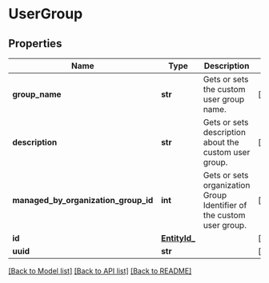# UserGroup

## Properties
Name | Type | Description | Notes
------------ | ------------- | ------------- | -------------
**group_name** | **str** | Gets or sets the custom user group name. | [optional] 
**description** | **str** | Gets or sets description about the custom user group. | [optional] 
**managed_by_organization_group_id** | **int** | Gets or sets organization Group Identifier of the custom user group. | [optional] 
**id** | [**EntityId_**](EntityId_.md) |  | [optional] 
**uuid** | **str** |  | [optional] 

[[Back to Model list]](../README.md#documentation-for-models) [[Back to API list]](../README.md#documentation-for-api-endpoints) [[Back to README]](../README.md)



